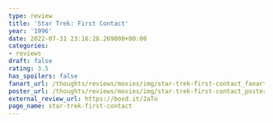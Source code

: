 ```yaml
---
type: review
title: 'Star Trek: First Contact'
year: '1996'
date: 2022-07-31 23:16:28.269000+00:00
categories:
- reviews
draft: false
rating: 3.5
has_spoilers: false
fanart_url: /thoughts/reviews/movies/img/star-trek-first-contact_fanart.png
poster_url: /thoughts/reviews/movies/img/star-trek-first-contact_poster.png
external_review_url: https://boxd.it/2aTo
page_name: star-trek-first-contact
---
```


